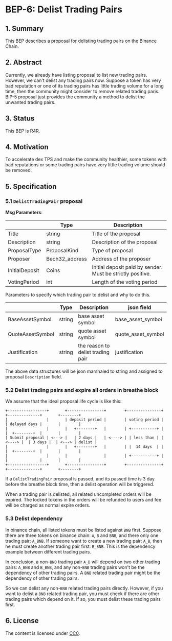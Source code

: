 # BEP-6: Delist Trading Pairs

## 1. Summary

This BEP describes a proposal for delisting trading pairs on the Binance Chain.

## 2. Abstract

Currently, we already have listing proposal to list new trading pairs. However, we can't delist any trading pairs now. Suppose a token has very bad reputation or one of its trading pairs has little trading volume for a long time, then the community might consider to remove related trading paris. BIP-5 proposal just provides the community a method to delist the unwanted trading pairs.

## 3. Status

This BEP is R4R. 

## 4. Motivation

To accelerate dex TPS and make the community healthier, some tokens with bad reputations or some trading pairs have very little trading volume should be removed.

## 5. Specification

### 5.1 `DelistTradingPair` proposal

**Msg Parameters**:

|                 |  Type           | Description          |
| --------------- | --------------- | -------------------- |
|  Title          | string          | Title of the proposal |
|  Description    | string          | Description of the proposal |
|  ProposalType   | ProposalKind    | Type of proposal |
|  Proposer       | Bech32_address  | Address of the proposer |
|  InitialDeposit | Coins           | Initial deposit paid by sender. Must be strictly positive. |
|  VotingPeriod   | int             | Length of the voting period |

Parameters to specify which trading pair to delist and why to do this. 

|                     |  Type    | Description          | json field |
| ------------------- | -------- | -------------------- | ---------- |
|  BaseAssetSymbol    | string   | base asset symbol    | base_asset_symbol |
|  QuoteAssetSymbol   | string   | quote asset symbol   | quote_asset_symbol| 
|  Justification      | string   | the reason to delist trading pair | justification|

The above data structures will be json marshaled to string and assigned to proposal `Description` field.

### 5.2 Delist trading pairs and expire all orders in breathe block
We assume that the ideal proposal life cycle is like this:
```
+-----------------+       +----------------+        +---------------+        +--------------+       +--------+
|                 |       | deposit period |        | voting period |        | delayed days |       |        |
|                 |       |   +--------+   |        | +-----------+ |        |  +--------+  |       |        |
| Submit proposal | <---> |   | 2 days |   | <----> | | less than | | <----> |  | 3 days |  | <---> | delist |
|                 |       |   +--------+   |        | |  14 days  | |        |  +--------+  |       |        |
|                 |       |                |        | +-----------+ |        |              |       |        |
+-----------------+       +----------------+        +---------------+        +--------------+       +--------+
```
If a `DelistTradingPair` proposal is passed, and its passed time is 3 day before the breathe block time, then a delist operation will be triggered.

When a trading pair is delisted, all related uncompleted orders will be expired. The locked tokens in the orders will be refunded to users and fee will be charged as normal expire orders.

### 5.3 Delist dependency

In binance chain, all listed tokens must be listed against `BNB` first. Suppose there are three tokens on binance chain: `A`, `B` and `BNB`, and there only one trading pair: `A_BNB`. If someone want to create a new trading pair: `A_B`, then he must create another trading pair first: `B_BNB`. This is the dependency example between different trading pairs. 

In conclusion, a non-`BNB` trading pair `A_B` will depend on two other trading pairs: `A_BNB` and `B_BNB`, and any non-`BNB` trading pairs won't be the dependency of other trading pairs. A `BNB` related trading pair might be the dependency of other trading pairs.

So we can delist any non-`BNB` related trading pairs directly. However, if you want to delist a `BNB` related trading pair, you must check if there are other trading pairs which depend on it. If so, you must delist these trading pairs first.

## 6. License

The content is licensed under [CC0](https://creativecommons.org/publicdomain/zero/1.0/).

